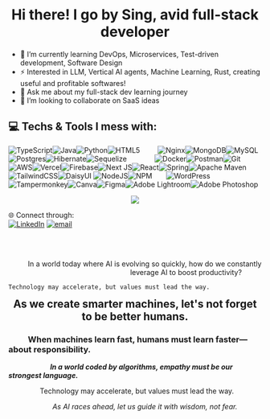 <h1 align="center">
  <b> Hi there! I go by Sing, avid full-stack developer</b>
</h1>


- 🌱 I’m currently learning DevOps, Microservices, Test-driven development, Software Design
- ⚡ Interested in LLM, Vertical AI agents, Machine Learning, Rust, creating useful and profitable softwares!
- 💬 Ask me about my full-stack dev learning journey
- 👯 I’m looking to collaborate on SaaS ideas



## 💻 Techs & Tools I mess with:
![TypeScript](https://img.shields.io/badge/typescript-%23007ACC.svg?style=plastic&logo=typescript&logoColor=white)![Java](https://img.shields.io/badge/java-%23ED8B00.svg?style=plastic&logo=openjdk&logoColor=white)![Python](https://img.shields.io/badge/python-3670A0?style=plastic&logo=python&logoColor=ffdd54)![HTML5](https://img.shields.io/badge/html5-%23E34F26.svg?style=plastic&logo=html5&logoColor=white)&nbsp;&nbsp;&nbsp;&nbsp;&nbsp;&nbsp;&nbsp;&nbsp;&nbsp;![Nginx](https://img.shields.io/badge/nginx-%23009639.svg?style=plastic&logo=nginx&logoColor=white)![MongoDB](https://img.shields.io/badge/MongoDB-%234ea94b.svg?style=plastic&logo=mongodb&logoColor=white)![MySQL](https://img.shields.io/badge/mysql-4479A1.svg?style=plastic&logo=mysql&logoColor=white)![Postgres](https://img.shields.io/badge/postgres-%23316192.svg?style=plastic&logo=postgresql&logoColor=white)![Hibernate](https://img.shields.io/badge/Hibernate-59666C?style=plastic&logo=Hibernate&logoColor=white)![Sequelize](https://img.shields.io/badge/Sequelize-52B0E7?style=plastic&logo=Sequelize&logoColor=white)  &nbsp;&nbsp;&nbsp;&nbsp;&nbsp;&nbsp;&nbsp;&nbsp;&nbsp;&nbsp;&nbsp;&nbsp;  ![Docker](https://img.shields.io/badge/docker-%230db7ed.svg?style=plastic&logo=docker&logoColor=white)![Postman](https://img.shields.io/badge/Postman-FF6C37?style=plastic&logo=postman&logoColor=white)![Git](https://img.shields.io/badge/git-%23F05033.svg?style=plastic&logo=git&logoColor=white)![AWS](https://img.shields.io/badge/AWS-%23FF9900.svg?style=plastic&logo=amazon-aws&logoColor=white)![Vercel](https://img.shields.io/badge/vercel-%23000000.svg?style=plastic&logo=vercel&logoColor=white)![Firebase](https://img.shields.io/badge/firebase-%23039BE5.svg?style=plastic&logo=firebase)![Next JS](https://img.shields.io/badge/Next-black?style=plastic&logo=next.js&logoColor=white)![React](https://img.shields.io/badge/react-%2320232a.svg?style=plastic&logo=react&logoColor=%2361DAFB)![Spring](https://img.shields.io/badge/spring-%236DB33F.svg?style=plastic&logo=spring&logoColor=white)![Apache Maven](https://img.shields.io/badge/Apache%20Maven-C71A36?style=plastic&logo=Apache%20Maven&logoColor=white)![TailwindCSS](https://img.shields.io/badge/tailwindcss-0F172A?&logo=tailwindcss)![DaisyUI](https://img.shields.io/badge/daisyui-5A0EF8?style=plastic&logo=daisyui&logoColor=white)
![NodeJS](https://img.shields.io/badge/node.js-6DA55F?style=plastic&logo=node.js&logoColor=white)![NPM](https://img.shields.io/badge/NPM-%23CB3837.svg?style=plastic&logo=npm&logoColor=white)  &nbsp;&nbsp;&nbsp;&nbsp;&nbsp;&nbsp;![WordPress](https://img.shields.io/badge/WordPress-%23117AC9.svg?style=plastic&logo=WordPress&logoColor=white)![Tampermonkey](https://img.shields.io/badge/tampermonkey-%2300485B.svg?style=plastic&logo=tampermonkey&logoColor=white)![Canva](https://img.shields.io/badge/Canva-%2300C4CC.svg?style=plastic&logo=Canva&logoColor=white)![Figma](https://img.shields.io/badge/figma-%23F24E1E.svg?style=plastic&logo=figma&logoColor=white)![Adobe Lightroom](https://img.shields.io/badge/Adobe%20Lightroom-31A8FF.svg?style=plastic&logo=Adobe%20Lightroom&logoColor=white)![Adobe Photoshop](https://img.shields.io/badge/adobe%20photoshop-%2331A8FF.svg?style=plastic&logo=adobe%20photoshop&logoColor=white)  

<div align="center">

![](https://github-readme-stats.vercel.app/api/top-langs/?username=Sing07&theme=github_dark_dimmed&hide_border=true&include_all_commits=false&count_private=true&layout=compact)
</div>

🌐 Connect through: <br>[![LinkedIn](https://img.shields.io/badge/LinkedIn-%230077B5.svg?logo=linkedin&logoColor=white)](https://linkedin.com/in/stai) [![email](https://img.shields.io/badge/Email-D14836?logo=gmail&logoColor=white)](mailto:singweit2@gmail.com) 


<br><br>

<p align="right"> In a world today where AI is evolving so quickly, how do we constantly leverage AI to boost productivity? &nbsp;&nbsp;&nbsp;&nbsp;&nbsp;&nbsp;&nbsp;&nbsp;&nbsp; </p>

`
                Technology may accelerate, but values must lead the way.
`

<div align="center" style="margin:0;"><h2 style="margin:0;">As we create smarter machines, let's not forget to be better humans.</h2></div>

### **&nbsp;&nbsp;&nbsp;&nbsp;&nbsp;&nbsp;&nbsp;&nbsp;&nbsp;&nbsp;When machines learn fast, humans must learn faster—about responsibility.**

<p><strong><em>&nbsp;&nbsp;&nbsp;&nbsp;&nbsp;&nbsp;&nbsp;&nbsp;&nbsp;&nbsp;&nbsp;&nbsp;&nbsp;&nbsp;&nbsp;&nbsp;&nbsp;&nbsp;&nbsp;&nbsp;&nbsp;&nbsp;&nbsp;&nbsp;
  In a world coded by algorithms, empathy must be our strongest language.</em></strong></p>

<p align="right">Technology may accelerate, but values must lead the way.&nbsp;&nbsp;&nbsp;&nbsp;&nbsp;&nbsp;&nbsp;&nbsp;&nbsp;&nbsp;&nbsp;&nbsp;&nbsp;&nbsp;</p>

<p align="center"><em>&nbsp;&nbsp;&nbsp;&nbsp;&nbsp;&nbsp;&nbsp;&nbsp;&nbsp;&nbsp;As AI races ahead, let us guide it with wisdom, not fear.</em></p>
